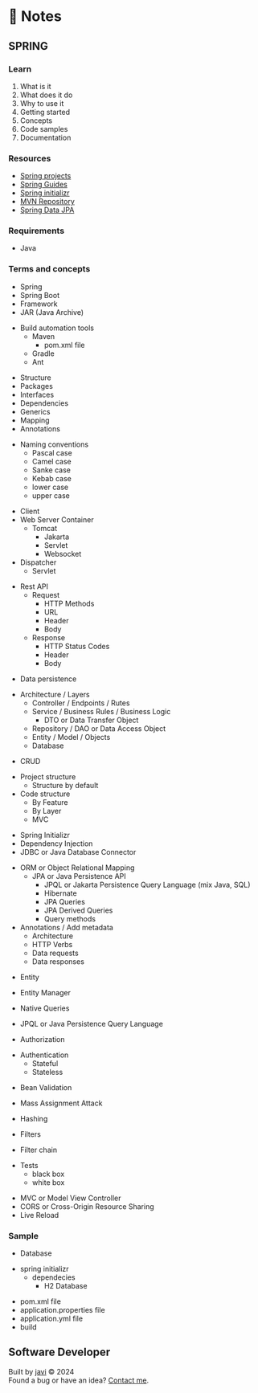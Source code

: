 # :memo: Notes
## SPRING
### Learn
1. What is it
2. What does it do
3. Why to use it
4. Getting started
5. Concepts
6. Code samples
7. Documentation
### Resources
- [Spring projects](https://spring.io/projects)
- [Spring Guides](https://spring.io/guides)
- [Spring initializr](https://start.spring.io/)
- [MVN Repository](https://mvnrepository.com/)
- [Spring Data JPA](https://docs.spring.io/spring-data/jpa/reference/)
### Requirements
- Java
### Terms and concepts
- Spring
- Spring Boot
- Framework
- JAR (Java Archive)
* Build automation tools
  * Maven
    - pom.xml file
  - Gradle
  - Ant
- Structure
- Packages
- Interfaces
- Dependencies
- Generics
- Mapping
- Annotations

* Naming conventions
  - Pascal case
  - Camel case
  - Sanke case
  - Kebab case
  - lower case
  - upper case

- Client
- Web Server Container
  * Tomcat
    - Jakarta
    - Servlet
    - Websocket
- Dispatcher
  - Servlet
* Rest API
  * Request
    - HTTP Methods
    - URL
    - Header
    - Body
  * Response
    - HTTP Status Codes
    - Header
    - Body

- Data persistence
* Architecture / Layers
  - Controller / Endpoints / Rutes
  * Service / Business Rules / Business Logic
    - DTO or Data Transfer Object
  - Repository / DAO or Data Access Object
  - Entity / Model / Objects
  - Database
- CRUD

* Project structure
  - Structure by default
* Code structure
  - By Feature
  - By Layer
  - MVC

- Spring Initializr
- Dependency Injection
- JDBC or Java Database Connector
* ORM or Object Relational Mapping
  * JPA or Java Persistence API
    - JPQL or Jakarta Persistence Query Language (mix Java, SQL)
    - Hibernate
    - JPA Queries
    - JPA Derived Queries
    - Query methods
* Annotations / Add metadata
  - Architecture
  - HTTP Verbs
  - Data requests
  - Data responses

- Entity
- Entity Manager

- Native Queries
- JPQL or Java Persistence Query Language

- Authorization
* Authentication
  - Stateful
  - Stateless

- Bean Validation

- Mass Assignment Attack

- Hashing
- Filters
- Filter chain

* Tests
  - black box
  - white box

- MVC or Model View Controller
- CORS or Cross-Origin Resource Sharing
- Live Reload
### Sample
- Database
* spring initializr
  * dependecies
    - H2 Database
- pom.xml file
- application.properties file
- application.yml file
- build
## Software Developer
Built by [javi](https://github.com/javi0x00/) :copyright: 2024  
Found a bug or have an idea? [Contact me](https://www.linkedin.com/in/javi0x00/).
